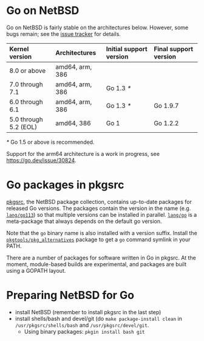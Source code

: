 # Go on NetBSD

Go on NetBSD is fairly stable on the architectures below. However, some bugs remain; see the [issue tracker](https://github.com/golang/go/issues?q=is%3Aissue+is%3Aopen+label%3AOS-NetBSD) for details.

| **Kernel version**    | **Architectures** | **Initial support version** | **Final support version** |
|:----------------------|:------------------|:----------------------------|:--------------------------|
| 8.0 or above          | amd64, arm, 386   |                             |                           |
| 7.0 through 7.1       | amd64, arm, 386   | Go 1.3 _*_                  |                           |
| 6.0 through 6.1       | amd64, arm, 386   | Go 1.3 _*_                  | Go 1.9.7                  |
| 5.0 through 5.2 (EOL) | amd64, 386        | Go 1                        | Go 1.2.2                  |

_*_ Go 1.5 or above is recommended.

Support for the arm64 architecture is a work in progress, see https://go.dev/issue/30824.

# Go packages in pkgsrc

[pkgsrc](https://pkgsrc.org/), the NetBSD package collection, contains up-to-date packages for released Go versions. The packages contain the version in the name (e.g. [`lang/go113`](http://pkgsrc.se/lang/go113)) so that multiple versions can be installed in parallel. [`lang/go`](http://pkgsrc.se/lang/go) is a meta-package that always depends on the default go version.

Note that the `go` binary name is also installed with a version suffix. Install the [`pkgtools/pkg_alternatives`](http://pkgsrc.se/pkgtools/pkg_alternatives) package to get a `go` command symlink in your PATH.

There are a number of packages for software written in Go in pkgsrc. At the moment, module-based builds are experimental, and packages are built using a GOPATH layout.

# Preparing NetBSD for Go

  * install NetBSD (remember to install pkgsrc in the last step)
  * install shells/bash and devel/git (do ` make package-install clean ` in ` /usr/pkgsrc/shells/bash ` and ` /usr/pkgsrc/devel/git `.
    * Using binary packages: ` pkgin install bash git `